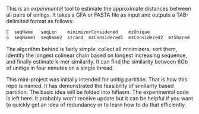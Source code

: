 This is an *experimental* tool to estimate the approximate distances between
all pairs of unitigs. It takes a GFA or FASTA file as input and outputs a
TAB-delimited format as follows:
```txt
C  seqName   seqLen    minimizerConsidered    mzUnique
S  seqName1  seqName2  strand  mzConsidered1  mzConsidered2  mzShared  kmerSimilarity
```
The algorithm behind is fairly simple: collect all minimizers, sort them,
identify the longest colinear chain based on longest increasing sequence, and
finally estimate k-mer similarity. It can find the similarity between 6Gb
of unitigs in four minutes on a single thread.

This mini-project was initially intended for unitig partition. That is how this
repo is named. It has demonstrated the feasibility of similarity based
partition. The basic idea will be folded into hifiasm. The experimental code is
left here. It probably won't receive update but it can be helpful if you want
to quickly get an idea of redundancy or to learn how to do that efficiently.
